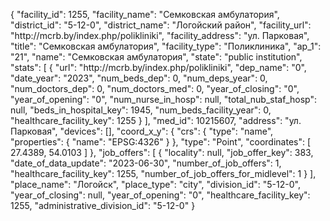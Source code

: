 {
    "facility_id": 1255,
    "facility_name": "Семковская амбулатория",
    "district_id": "5-12-0",
    "district_name": "Логойский район",
    "facility_url": "http:\/\/mcrb.by\/index.php\/polikliniki",
    "facility_address": "ул. Парковая",
    "title": "Семковская амбулатория",
    "facility_type": "Поликлиника",
    "ap_1": "21",
    "name": "Семковская амбулатория",
    "state": "public institution",
    "stats": [
        {
            "url": "http:\/\/mcrb.by\/index.php\/polikliniki",
            "dep_name": "0",
            "date_year": "2023",
            "num_beds_dep": 0,
            "num_deps_year": 0,
            "num_doctors_dep": 0,
            "num_doctors_med": 0,
            "year_of_closing": "0",
            "year_of_opening": "0",
            "num_nurse_in_hosp": null,
            "total_nub_staf_hosp": null,
            "beds_in_hospital_key": 1945,
            "num_beds_facility_year": 0,
            "healthcare_facility_key": 1255
        }
    ],
    "med_id": 10215607,
    "address": "ул. Парковая",
    "devices": [],
    "coord_x_y": {
        "crs": {
            "type": "name",
            "properties": {
                "name": "EPSG:4326"
            }
        },
        "type": "Point",
        "coordinates": [
            27.4389,
            54.0103
        ]
    },
    "job_offers": [
        {
            "locality": null,
            "job_offer_key": 383,
            "date_of_data_update": "2023-06-30",
            "number_of_job_offers": 1,
            "healthcare_facility_key": 1255,
            "number_of_job_offers_for_midlevel": 1
        }
    ],
    "place_name": "Логойск",
    "place_type": "city",
    "division_id": "5-12-0",
    "year_of_closing": null,
    "year_of_opening": "0",
    "healthcare_facility_key": 1255,
    "administrative_division_id": "5-12-0"
}